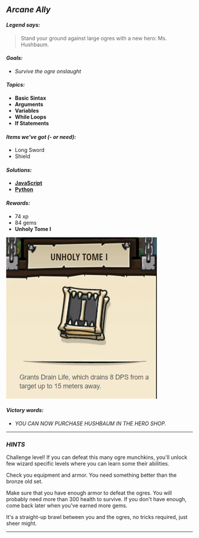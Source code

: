 ## _Arcane Ally_

#### _Legend says:_
> Stand your ground against large ogres with a new hero: Ms. Hushbaum.

#### _Goals:_
+ _Survive the ogre onslaught_

#### _Topics:_
+ **Basic Sintax**
+ **Arguments**
+ **Variables**
+ **While Loops**
+ **If Statements**

#### _Items we've got (- or need):_
+ Long Sword
+ Shield

#### _Solutions:_
+ **[JavaScript](shRush.js)**
+ **[Python](sh_rush.py)**

#### _Rewards:_
+ 74 xp
+ 84 gems
+ **Unholy Tome I**

![](img/unholy.jpg)

#### _Victory words:_
+ _YOU CAN NOW PURCHASE HUSHBAUM IN THE HERO SHOP._

___

### _HINTS_

Challenge level! If you can defeat this many ogre munchkins, you'll unlock few wizard specific levels where you can learn some their abilities.

Check you equipment and armor. You need something better than the bronze old set.

Make sure that you have enough armor to defeat the ogres. You will probably need more than 300 health to survive. If you don't have enough, come back later when you've earned more gems.

It's a straight-up brawl between you and the ogres, no tricks required, just sheer might.

___

